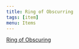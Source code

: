 ```yaml
---
title: Ring of Obscurring
tags: [item]
menu: Items
---
```


[Ring of Obscuring](http://dnd5e.wikidot.com/wondrous-items:ring-of-obscuring)
